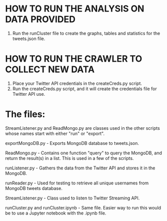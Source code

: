 # HOW TO RUN THE ANALYSIS ON DATA PROVIDED
1. Run the runCluster file to create the graphs, tables and statistics for the tweets.json file. 

# HOW TO RUN THE CRAWLER TO COLLECT NEW DATA
1. Place your Twitter API credentials in the createCreds.py script.
2. Run the createCreds.py script, and it will create the credentials file for Twitter API use.

# The files: 

StreamListener.py and ReadMongo.py are classes used in the other scripts whose
names start with either "run" or "export". 

exportMongoDB.py - Exports MongoDB database to tweets.json.

ReadMongo.py - Contains one function "query" to query the MongoDB, and return the result(s)
in a list. This is used in a few of the scripts.

runListener.py - Gathers the data from the Twitter API and stores it in the MongoDB.

runReader.py - Used for testing to retrieve all unique usernames from MongoDB tweets database.

StreamListener.py - Class used to listen to Twitter Streaming API.

runCluster.py and runCluster.ipynb - Same file. Easier way to run this would be to use a 
Jupyter notebook with the .ipynb file.

